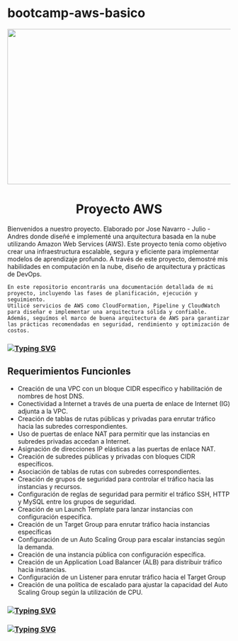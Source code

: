 # bootcamp-aws-basico

<div align="center">
  <img height="350" width="1080"  src="img/fondo-aws-project.png"  />
</div>

<h1 align="center">Proyecto AWS</h1>

<p>
    Bienvenidos a nuestro proyecto. Elaborado por Jose Navarro - Julio - Andres 
    donde diseñé e implementé una arquitectura basada en la nube utilizando Amazon Web Services (AWS). 
    Este proyecto tenía como objetivo crear una infraestructura escalable, segura y eficiente para implementar modelos de aprendizaje profundo.
    A través de este proyecto, demostré mis habilidades en computación en la nube, diseño de arquitectura y prácticas de DevOps.

    En este repositorio encontrarás una documentación detallada de mi proyecto, incluyendo las fases de planificación, ejecución y seguimiento.
    Utilicé servicios de AWS como CloudFormation, Pipeline y CloudWatch para diseñar e implementar una arquitectura sólida y confiable.
    Además, seguímos el marco de buena arquitectura de AWS para garantizar las prácticas recomendadas en seguridad, rendimiento y optimización de costos.

</p>

<h3 saling="center">
    <a href="https://git.io/typing-svg">
        <img src="https://readme-typing-svg.herokuapp.com?font=Fira+Code&size=15&pause=1000&color=F7F7F7&random=false&width=435&lines=Requerimientos;How+vexingly+quick+daft+zebras+jump" alt="Typing SVG" />
    </a>
</h3>
<h2 aling="center"> Requerimientos Funcionles </h2>
<ul>
        <li>Creación de una VPC con un bloque CIDR específico y habilitación de nombres de host DNS.</li>
        <li>Conectividad a Internet a través de una puerta de enlace de Internet (IG) adjunta a la VPC.</li>
        <li>Creación de tablas de rutas públicas y privadas para enrutar tráfico hacia las subredes correspondientes. </li>
        <li>Uso de puertas de enlace NAT para permitir que las instancias en subredes privadas accedan a Internet.</li>
        <li>Asignación de direcciones IP elásticas a las puertas de enlace NAT. </li>
        <li>Creación de subredes públicas y privadas con bloques CIDR específicos.</li>
        <li>Asociación de tablas de rutas con subredes correspondientes.</li>
        <li>Creación de grupos de seguridad para controlar el tráfico hacia las instancias y recursos.</li>
        <li>Configuración de reglas de seguridad para permitir el tráfico SSH, HTTP y MySQL entre los grupos de seguridad.</li>
        <li>Creación de un Launch Template para lanzar instancias con configuración específica.</li>
        <li>Creación de un Target Group para enrutar tráfico hacia instancias específicas </li>
        <li>Configuración de un Auto Scaling Group para escalar instancias según la demanda.</li>
        <li>Creación de una instancia pública con configuración específica. </li>
        <li>Creación de un Application Load Balancer (ALB) para distribuir tráfico hacia instancias. </li>
        <li>Configuración de un Listener para enrutar tráfico hacia el Target Group </li>
        <li>Creación de una política de escalado para ajustar la capacidad del Auto Scaling Group según la utilización de CPU. </li>
</ul>

<h3 style="align-items: center;">
    <a href="https://git.io/typing-svg">
        <img src="https://readme-typing-svg.herokuapp.com?font=Fira+Code&size=15&pause=1000&color=F7F7F7&random=false&width=435&lines=Diagrama+Arquitectura;How+vexingly+quick+daft+zebras+jump" alt="Typing SVG" />
    </a>
</h3>

<h3 style="align-items: center;">
    <a href="https://git.io/typing-svg">
        <img src="https://readme-typing-svg.herokuapp.com?font=Fira+Code&size=15&pause=1000&color=F7F7F7&random=false&width=435&lines=Roles;How+vexingly+quick+daft+zebras+jump" alt="Typing SVG" />
    </a>
</h3>
